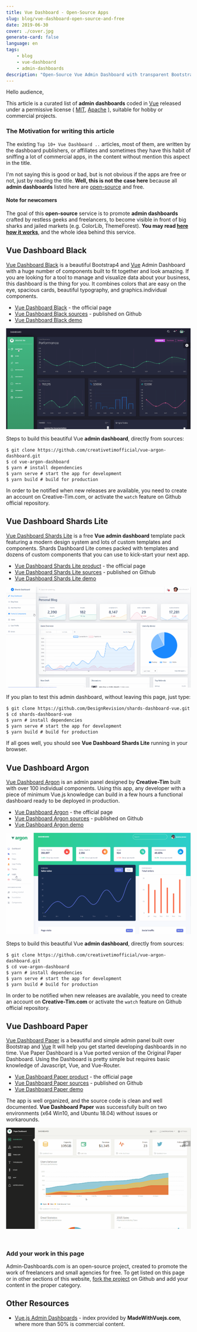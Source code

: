 ```yaml
---
title: Vue Dashboard - Open-Source Apps
slug: blog/vue-dashboard-open-source-and-free
date: 2019-06-30
cover: ./cover.jpg
generate-card: false
language: en
tags:
    - blog
    - vue-dashboard
    - admin-dashboards
description: "Open-Source Vue Admin Dashboard with transparent Bootstrap4 design coded by FlatLogic company. Released under the MIT license."
---
```


Hello audience,  

This article is a curated list of **admin dashboards** coded in [Vue](https://vuejs.org/) 
released under a permissive license ( [MIT](https://en.wikipedia.org/wiki/MIT_License), [Apache](https://en.wikipedia.org/wiki/Apache_License) ), suitable for hobby or commercial projects.

### The Motivation for writing this article

The existing `Top 10+ Vue Dashboard ..` articles, most of them, are written by the dashboard publishers, 
or affiliates and sometimes they have this habit of sniffing a lot of commercial apps, in the content without mention this aspect in the title. 

I'm not saying this is good or bad, but is not obvious if the apps are free or not, just by reading the title. 
**Well, this is not the case here** because all **admin dashboards** 
listed here are [open-source](https://en.wikipedia.org/wiki/Open_source) and free.

#### Note for newcomers
The goal of this **open-source** service is to promote **admin dashboards** crafted by restless geeks and freelancers, 
to become visible in front of big sharks and jailed markets (e.g. ColorLib, ThemeForest). 
**You may read [here how it works](/how-it-works)**, and the whole idea behind this service.  

## Vue Dashboard Black 

[Vue Dashboard Black](https://www.creative-tim.com/product/vue-black-dashboard) is a beautiful Bootstrap4 and [Vue](https://vuejs.org/) Admin Dashboard with a huge number of components built to fit together and look amazing. If you are looking for a tool to manage and visualize data about your business, this dashboard is the thing for you. It combines colors that are easy on the eye, spacious cards, beautiful typography, and graphics.individual components. 

 - [Vue Dashboard Black](https://www.creative-tim.com/product/vue-argon-dashboard) - the official page
 - [Vue Dashboard Black sources](https://github.com/creativetimofficial/vue-black-dashboard) - published on Github
 - [Vue Dashboard Black demo](https://demos.creative-tim.com/vue-black-dashboard/#/dashboard)

![Vue Dashboard Black - Gif animated presentation.](https://raw.githubusercontent.com/app-generator/static/master/admin-dashboards/vue-dashboard-black-intro.gif)

Steps to build this beautiful Vue **admin dashboard**, directly from sources:

```
$ git clone https://github.com/creativetimofficial/vue-argon-dashboard.git
$ cd vue-argon-dashboard
$ yarn # install dependencies
$ yarn serve # start the app for development
$ yarn build # build for production
```

In order to be notified when new releases are available, you need to create an account on Creative-Tim.com, 
or activate the `watch` feature on Github official repository.

## Vue Dashboard Shards Lite 

[Vue Dashboard Shards Lite](https://designrevision.com/downloads/shards-dashboard-lite-vue/) is a free **Vue admin dashboard** template pack featuring a modern design system and lots of custom templates and components.
Shards Dashboard Lite comes packed with templates and dozens of custom components that you can use to kick-start your next app.

 - [Vue Dashboard Shards Lite product](https://designrevision.com/downloads/shards-dashboard-lite-vue/) - the official page
 - [Vue Dashboard Shards Lite sources](https://github.com/DesignRevision/shards-dashboard-vue) - published on Github
 - [Vue Dashboard Shards Lite demo](https://demos.creative-tim.com/vue-paper-dashboard/#/dashboard)

![Vue Dashboard Paper - Gif animated presentation.](https://raw.githubusercontent.com/app-generator/static/master/admin-dashboards/vue-dashboard-shards-lite-intro.gif)

If you plan to test this admin dashboard, without leaving this page, just type:

```
$ git clone https://github.com/DesignRevision/shards-dashboard-vue.git
$ cd shards-dashboard-vue
$ yarn # install dependencies
$ yarn serve # start the app for development
$ yarn build # build for production
```

If all goes well, you should see **Vue Dashboard Shards Lite** running in your browser. 

## Vue Dashboard Argon 

[Vue Dashboard Argon](https://www.creative-tim.com/product/vue-argon-dashboard) is an admin panel designed by **Creative-Tim** built with over 100 individual components. 
Using this app, any developer with a piece of minimum Vue.js knowledge can build in a few hours a functional dashboard ready to be deployed in production.

 - [Vue Dashboard Argon](https://www.creative-tim.com/product/vue-argon-dashboard) - the official page
 - [Vue Dashboard Argon sources](https://github.com/creativetimofficial/vue-argon-dashboard) - published on Github
 - [Vue Dashboard Argon demo](https://demos.creative-tim.com/vue-argon-dashboard/#/dashboard)

![Vue Dashboard Argon - Gif animated presentation.](https://raw.githubusercontent.com/app-generator/static/master/admin-dashboards/vue-dashboard-argon-intro.gif)

Steps to build this beautiful Vue **admin dashboard**, directly from sources:

```
$ git clone https://github.com/creativetimofficial/vue-argon-dashboard.git
$ cd vue-argon-dashboard
$ yarn # install dependencies
$ yarn serve # start the app for development
$ yarn build # build for production
```

In order to be notified when new releases are available, you need to create an account on **Creative-Tim.com** or activate the `watch` feature on Github official repository.

## Vue Dashboard Paper

[Vue Dashboard Paper](https://www.creative-tim.com/product/vue-paper-dashboard) is a beautiful and simple 
admin panel built over Bootstrap and [Vue](https://vuejs.org/) It will help you get started developing dashboards in no time. Vue Paper Dashboard is a Vue ported version of the Original Paper Dashboard. Using the Dashboard is pretty simple but requires basic knowledge of Javascript, Vue, and Vue-Router.

 - [Vue Dashboard Paper product](https://www.creative-tim.com/product/vue-paper-dashboard) - the official page
 - [Vue Dashboard Paper sources](https://github.com/creativetimofficial/vue-paper-dashboard) - published on Github
 - [Vue Dashboard Paper demo](https://demos.creative-tim.com/vue-paper-dashboard/#/dashboard)

The app is well organized, and the source code is clean and well documented. 
**Vue Dashboard Paper** was successfully built on two environments (x64 Win10, and Ubuntu 18.04) without issues or workarounds.

![Vue Dashboard Paper - Gif animated presentation.](https://raw.githubusercontent.com/app-generator/static/master/admin-dashboards/vue-dashboard-paper-intro.gif)

<br />

### Add your work in this page

Admin-Dashboards.com is an open-source project, created to promote the work of freelancers and small agencies for free.
To get listed on this page or in other sections of this website, [fork the project](https://github.com/admin-dashboards/dashboards) on Github and add your content in the proper category. 

## Other Resources
 - [Vue.js Admin Dashboards](https://madewithvuejs.com/blog/the-best-vue-js-admin-dashboards) - index provided by **MadeWithVuejs.com**, where more than 50% is commercial content.

